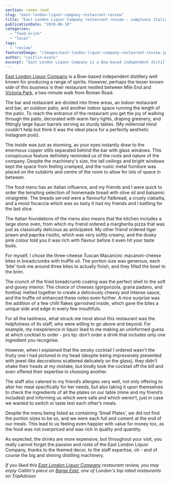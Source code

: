 ```yaml
---
section: roman-road
slug: "east-london-liquor-company-restaurant-review"
title: "East London Liquor Company restaurant review - sumptuous Italian bites in the heart of a distillery"
publicationDate: "2019-06-18"
categories: 
  - "food-drink"
  - "local"
tags: 
  - "review"
featuredImage: "/images/east-london-liquor-company-restaurant-review.jpg"
author: "caitlin-evans"
excerpt: "East London Liquor Company is a Bow-based independent distillery well known for producing a range of spirits. However, perhaps the lesser known side of this business is their restaurant nestled between Mile End and Victoria Park, a two-minute walk from Roman Road."
---
```


[East London Liquor Company](https://romanroadlondon.com/alex-wolpert-east-london-liquor-company/) is a Bow-based independent distillery well known for producing a range of spirits. However, perhaps the lesser known side of this business is their restaurant nestled between Mile End and [Victoria Park](https://romanroadlondon.com/victoria-park-east-london-bow/), a two-minute walk from Roman Road.

The bar and restaurant are divided into three areas, an indoor restaurant and bar, an outdoor patio, and another indoor space running the length of the patio. To reach the entrance of the restaurant you get the joy of walking through the patio, decorated with warm fairy lights, draping greenery, and fittingly large liquor barrels serving as sturdy tables. (My millennial mind couldn’t help but think it was the ideal place for a perfectly aesthetic Instagram post).

The inside was just as stunning, as your eyes instantly draw to the enormous copper stills separated behind the bar with glass windows. This conspicuous feature definitely reminded us of the roots and nature of the company. Despite the machinery's size, the tall ceilings and bright windows kept the space from feeling cramped, and the rustic metal furniture was placed on the outskirts and centre of the room to allow for lots of space in between.

The food menu has an Italian influence, and my friends and I were quick to order the tempting selection of homemade bread with olive oil and balsamic vinaigrette. The breads served were a flavourful flatbread, a crusty ciabatta, and a moist focaccia which was so tasty it had my friends and I battling for the last slice.

The Italian foundations of the menu also means that the kitchen includes a large stone oven, from which my friend ordered a margherita pizza that was just as classically delicious as anticipated. My other friend ordered tiger prawn and paprika risotto, which was very softly creamy, and the dusky pink colour told you it was rich with flavour before it even hit your taste buds.

For myself, I chose the three-cheese Tuscan Macancini: macaroni-cheese bites in breadcrumbs with truffle oil. The portion size was generous, each ‘bite’ took me around three bites to actually finish, and they filled the bowl to the brim.

The crunch of the fried breadcrumb coating was the perfect shell to the soft and gooey interior. The choice of cheeses (gorgonzola, grana padano, and fontina) melted together to create a deliciously cheesy and intense sauce, and the truffle oil enhanced these notes even further. A nice surprise was the addition of a few chilli flakes garnished inside, which gave the bites a unique side and edge in every few mouthfuls.

For all the tastiness, what struck me most about this restaurant was the helpfulness of its staff, who were willing to go above and beyond. For example, my inexperience in liquor lead to me making an uninformed guess at which cocktail to order - pro tip: don’t order a drink that includes only one ingredient you recognise.

However, when I explained that the smoky cocktail I ordered wasn’t the fruity one I had pictured in my head (despite being impressively presented with jewel-like decorations scattered delicately on the glass), they didn’t shake their heads at my mistake, but kindly took the cocktail off the bill and even offered their expertise in choosing another.

The staff also catered to my friend’s allergies very well, not only offering to alter her meal specifically for her needs, but also taking it upon themselves to check the ingredients of all the plates on our table (mine and my friend’s included) and informing us which were safe and which weren’t, just in case we wanted to switch or taste test each other’s meals.

Despite the menu being listed as containing ‘Small Plates’, we did not find the portion sizes to be so, and we were each full and content at the end of our meals. This lead to us feeling even happier with value for money too, as the food was not overpriced and was rich in quality and quantity.

As expected, the drinks are more expensive, but throughout your visit, you really cannot forget the passion and roots of the East London Liquor Company, thanks to the themed decor, to the staff expertise, oh - and of course the big and shining distilling machinery.

_If you liked this [East London Liquor Company](https://eastlondonliquorcompany.com/) restaurant review, you may enjoy Caitlin's piece on [Barge East](https://romanroadlondon.com/barge-east-restaurant-review/), one of London's top rated restaurants on TripAdvisor_
